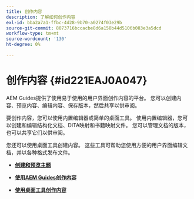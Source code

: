 ```yaml
---
title: 创作内容
description: 了解如何创作内容
exl-id: bba2a7a1-ffbc-4d28-9b70-a0274f03e29b
source-git-commit: 8073716bccacbe8d6a158b44d5106b083e3a5dcd
workflow-type: tm+mt
source-wordcount: '130'
ht-degree: 0%

---
```


# 创作内容 {#id221EAJ0A047}

AEM Guides提供了使用易于使用的用户界面创作内容的平台。 您可以创建内容、预览内容、编辑内容、保存版本，然后共享以供审阅。

要创作内容，您可以使用内置编辑器或简单的桌面工具。 使用内置编辑器，您可以创建和编辑结构化文档、DITA映射和书籍映射文件。 您可以管理文档的版本，也可以共享它们以供审阅。

您还可以使用桌面工具创建内容。 这些工具可帮助您使用方便的用户界面编辑文档，并以各种格式发布文件。

- **[创建和预览主题](create-preview-topics.md)**

- **[使用AEM Guides创作内容](authoring-content-xml-doc.md)**

- **[使用桌面工具创作内容](author-desktop-tools.md)**
